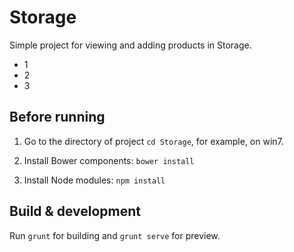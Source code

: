 # Storage

Simple project for viewing and adding products in Storage.
- 1
- 2
- 3

## Before running

1) Go to the directory of project `cd Storage`, for example, on win7.

2) Install Bower components: `bower install`

3) Install Node modules: `npm install`

## Build & development

Run `grunt` for building and `grunt serve` for preview.
